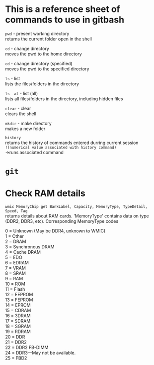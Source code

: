# This is a reference sheet of commands to use in gitbash

`pwd` - present working directory <br>
returns the current folder open in the shell

`cd` - change directory <br>
moves the pwd to the home directory

`cd` - change directory (specified) <br>
moves the pwd to the specified directory

`ls` - list <br>
lists the files/folders in the directory

`ls -al` - list (all) <br>
lists all files/folders in the directory, including hidden files

`clear` - clear <br>
clears the shell

`mkdir` - make directory <br>
makes a new folder

`history` <br>
returns the history of commands entered durring current session <br>
`!(numerical value associated with history command)` <br>
->runs associated command


# `git` 

# Check RAM details
`wmic MemoryChip get BankLabel, Capacity, MemoryType, TypeDetail, Speed, Tag`<br>
returns details about RAM cards. 'MemoryType' contains data on type (DDR2, DDR3, etc).
Corresponding MemoryType codes

0 = Unknown (May be DDR4, unknown to WMIC)<br>
1 = Other<br>
2 = DRAM<br>
3 = Synchronous DRAM<br>
4 = Cache DRAM<br>
5 = EDO<br>
6 = EDRAM<br>
7 = VRAM<br>
8 = SRAM<br>
9 = RAM<br>
10 = ROM<br>
11 = Flash<br>
12 = EEPROM<br>
13 = FEPROM<br>
14 = EPROM<br>
15 = CDRAM<br>
16 = 3DRAM<br>
17 = SDRAM<br>
18 = SGRAM<br>
19 = RDRAM<br>
20 = DDR<br>
21 = DDR2<br>
22 = DDR2 FB-DIMM<br>
24 = DDR3—May not be available.<br>
25 = FBD2<br>


